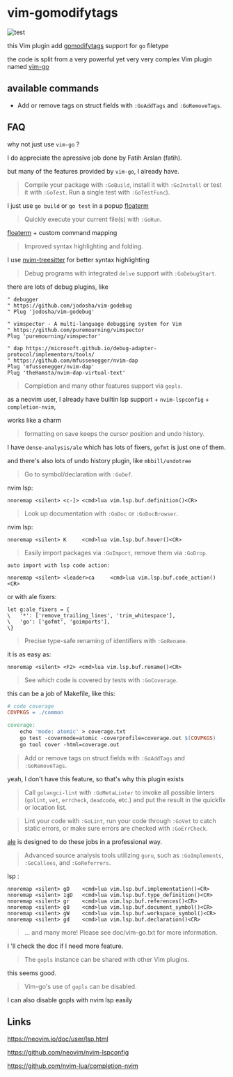 # vim-gomodifytags

![test](https://github.com/ttys3/vim-gomodifytags/workflows/test/badge.svg)

this Vim plugin add [gomodifytags](https://github.com/fatih/gomodifytags) support for `go` filetype

the code is split from a very powerful yet very very complex Vim plugin named [vim-go](https://github.com/fatih/vim-go)

## available commands

* Add or remove tags on struct fields with `:GoAddTags` and `:GoRemoveTags`.


## FAQ

why not just use `vim-go` ?

I do appreciate the apressive job done by Fatih Arslan (fatih).

but many of the features provided by `vim-go`, I already have.

> Compile your package with `:GoBuild`, install it with `:GoInstall` or test it
  with `:GoTest`. Run a single test with `:GoTestFunc`).

I just use `go build` or `go test` in a popup [floaterm](https://github.com/voldikss/vim-floaterm)

> Quickly execute your current file(s) with `:GoRun`.

 [floaterm](https://github.com/voldikss/vim-floaterm) + custom command mapping

> Improved syntax highlighting and folding.

I use [nvim-treesitter](https://github.com/nvim-treesitter/nvim-treesitter) for better syntax highlighting

> Debug programs with integrated `delve` support with `:GoDebugStart`.

there are lots of debug plugins, like

```vim
" debugger
" https://github.com/jodosha/vim-godebug
" Plug 'jodosha/vim-godebug'

" vimspector - A multi-language debugging system for Vim
" https://github.com/puremourning/vimspector
Plug 'puremourning/vimspector'

" dap https://microsoft.github.io/debug-adapter-protocol/implementors/tools/
" https://github.com/mfussenegger/nvim-dap
Plug 'mfussenegger/nvim-dap'
Plug 'theHamsta/nvim-dap-virtual-text'
```

> Completion and many other features support via `gopls`.

as a neovim user, I already have builtin lsp support + `nvim-lspconfig` + `completion-nvim`,

works like a charm

> formatting on save keeps the cursor position and undo history.

I have `dense-analysis/ale` which has lots of fixers, `gofmt` is just one of them.

and there's also lots of undo history plugin, like `mbbill/undotree`

> Go to symbol/declaration with `:GoDef`.

nvim lsp:
```vim
nnoremap <silent> <c-]> <cmd>lua vim.lsp.buf.definition()<CR>
```

> Look up documentation with `:GoDoc` or `:GoDocBrowser`.

nvim lsp:

```vim
nnoremap <silent> K     <cmd>lua vim.lsp.buf.hover()<CR>
```

> Easily import packages via `:GoImport`, remove them via `:GoDrop`.

    auto import with lsp code action:
```vim
nnoremap <silent> <leader>ca     <cmd>lua vim.lsp.buf.code_action()<CR>
```
or with ale fixers:

```vim
let g:ale_fixers = {
\   '*': ['remove_trailing_lines', 'trim_whitespace'],
\   'go': ['gofmt', 'goimports'],
\}
```

> Precise type-safe renaming of identifiers with `:GoRename`.

it is as easy as:

```vim
nnoremap <silent> <F2> <cmd>lua vim.lsp.buf.rename()<CR>
```

> See which code is covered by tests with `:GoCoverage`.

this can be a job of Makefile, like this:

```Makefile
# code coverage
COVPKGS = ./common

coverage:
	echo 'mode: atomic' > coverage.txt
	go test -covermode=atomic -coverprofile=coverage.out $(COVPKGS)
	go tool cover -html=coverage.out
```

> Add or remove tags on struct fields with `:GoAddTags` and `:GoRemoveTags`.

yeah, I don't have this feature, so that's why this plugin exists


> Call `golangci-lint` with `:GoMetaLinter` to invoke all possible linters
  (`golint`, `vet`, `errcheck`, `deadcode`, etc.) and put the result in the
  quickfix or location list.

> Lint your code with `:GoLint`, run your code through `:GoVet` to catch static
  errors, or make sure errors are checked with `:GoErrCheck`.

  [ale](https://github.com/dense-analysis/ale) is designed to do these jobs in a professional way.

> Advanced source analysis tools utilizing `guru`, such as `:GoImplements`,
  `:GoCallees`, and `:GoReferrers`.

lsp :

```vim
nnoremap <silent> gD    <cmd>lua vim.lsp.buf.implementation()<CR>
nnoremap <silent> 1gD   <cmd>lua vim.lsp.buf.type_definition()<CR>
nnoremap <silent> gr    <cmd>lua vim.lsp.buf.references()<CR>
nnoremap <silent> g0    <cmd>lua vim.lsp.buf.document_symbol()<CR>
nnoremap <silent> gW    <cmd>lua vim.lsp.buf.workspace_symbol()<CR>
nnoremap <silent> gd    <cmd>lua vim.lsp.buf.declaration()<CR>
```
> ... and many more! Please see doc/vim-go.txt for more information.

I 'll check the doc if I need more feature.

> The `gopls` instance can be shared with other Vim plugins.

this seems good.

> Vim-go's use of `gopls` can be disabled.

I can also disable gopls with nvim lsp easily


## Links

<https://neovim.io/doc/user/lsp.html>

<https://github.com/neovim/nvim-lspconfig>

<https://github.com/nvim-lua/completion-nvim>
